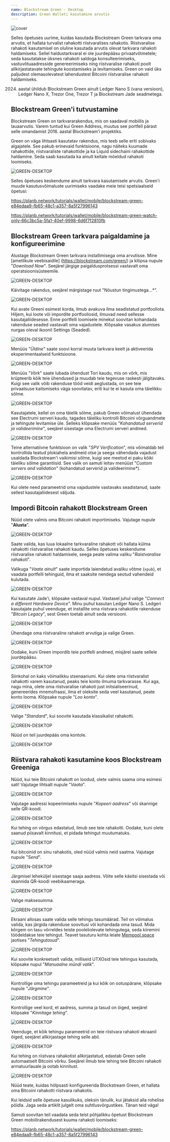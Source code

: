 ```yaml
---
name: Blockstream Green - Desktop
description: Green Walleti kasutamine arvutis
---
```

![cover](assets/cover.webp)

Selles õpetuses uurime, kuidas kasutada Blockstream Green tarkvara oma arvutis, et hallata turvalist rahakotti riistvaralises rahakotis. Riistvaralise rahakoti kasutamisel on oluline kasutada arvutis olevat tarkvara rahakoti haldamiseks. Sellel haldustarkvaral ei ole juurdepääsu privaatvõtmetele; seda kasutatakse üksnes rahakoti saldoga konsulteerimiseks, vastuvõtuaadresside genereerimiseks ning riistvaralise rahakoti poolt allkirjastatavate tehingute koostamiseks ja levitamiseks. Green on vaid üks paljudest olemasolevatest lahendustest Bitcoini riistvaralise rahakoti haldamiseks.

2024. aastal ühildub Blockstream Green ainult Ledger Nano S (vana versioon), Ledger Nano X, Trezor One, Trezor T ja Blockstream Jade seadmetega.

## Blockstream Green'i tutvustamine

Blockstream Green on tarkvararakendus, mis on saadaval mobiilis ja lauaarvutis. Varem tuntud kui Green Address, muutus see portfell pärast selle omandamist 2016. aastal Blockstream'i projektiks.

Green on väga lihtsasti kasutatav rakendus, mis teeb selle eriti sobivaks algajatele. See pakub erinevaid funktsioone, nagu näiteks kuumade rahakottide, riistvaraliste rahakottide ja ka Liquid sidechaini rahakottide haldamine. Seda saab kasutada ka ainult kellale mõeldud rahakoti loomiseks.

![GREEN-DESKTOP](assets/fr/01.webp)

Selles õpetuses keskendume ainult tarkvara kasutamisele arvutis. Green'i muude kasutusvõimaluste uurimiseks vaadake meie teisi spetsiaalseid õpetusi:

https://planb.network/tutorials/wallet/mobile/blockstream-green-e84edaa9-fb65-48c1-a357-8a5f27996143

https://planb.network/tutorials/wallet/mobile/blockstream-green-watch-only-66c3bc5a-5fa1-40ef-9998-6d6f7f2810fb

## Blockstream Green tarkvara paigaldamine ja konfigureerimine

Alustage Blockstream Green tarkvara installimisega oma arvutisse. Mine [ametlikule veebisaidile] (https://blockstream.com/green/) ja klõpsa nupule "*Download Now*". Seejärel järgige paigaldusprotsessi vastavalt oma operatsioonisüsteemile.

![GREEN-DESKTOP](assets/fr/02.webp)

Käivitage rakendus, seejärel märgistage ruut "Nõustun tingimustega...*".

![GREEN-DESKTOP](assets/fr/03.webp)

Kui avate Greeni esimest korda, ilmub avakuva ilma seadistatud portfooliota. Hiljem, kui loote või impordite portfooliosid, ilmuvad need sellesse kasutajaliidesesse. Enne portfelli loomisele minekut soovitan kohandada rakenduse seaded vastavalt oma vajadustele. Klõpsake vasakus alumises nurgas oleval ikoonil Settings (Seaded).

![GREEN-DESKTOP](assets/fr/04.webp)

Menüüs "*Üldine*" saate soovi korral muuta tarkvara keelt ja aktiveerida eksperimentaalseid funktsioone.

![GREEN-DESKTOP](assets/fr/05.webp)

Menüüs "*Võrk*" saate lubada ühendust Tori kaudu, mis on võrk, mis krüpteerib kõik teie ühendused ja muudab teie tegevuse raskesti jälgitavaks. Kuigi see valik võib rakenduse tööd veidi aeglustada, on see teie privaatsuse kaitsmiseks väga soovitatav, eriti kui te ei kasuta oma täielikku sõlme.

![GREEN-DESKTOP](assets/fr/06.webp)

Kasutajatele, kellel on oma täielik sõlme, pakub Green võimalust ühendada see Electrumi serveri kaudu, tagades täieliku kontrolli Bitcoini võrguandmete ja tehingute levitamise üle. Selleks klõpsake menüüs "*Kohandatud serverid ja valideerimine*", seejärel sisestage oma Electrumi serveri andmed.

![GREEN-DESKTOP](assets/fr/07.webp)

Teine alternatiivne funktsioon on valik "*SPV Verification*", mis võimaldab teil kontrollida teatud plokiahela andmeid otse ja seega vähendada vajadust usaldada Blockstream'i vaikimisi sõlme, kuigi see meetod ei paku kõiki täieliku sõlme garantiisid. See valik on samuti leitav menüüst "*Custom servers and validation*" (kohandatud serverid ja valideerimine*).

![GREEN-DESKTOP](assets/fr/08.webp)

Kui olete need parameetrid oma vajadustele vastavaks seadistanud, saate sellest kasutajaliidesest väljuda.

## Impordi Bitcoin rahakott Blockstream Green

Nüüd olete valmis oma Bitcoini rahakoti importimiseks. Vajutage nupule "**Alusta**".

![GREEN-DESKTOP](assets/fr/09.webp)

Saate valida, kas luua lokaalne tarkvaraline rahakott või hallata külma rahakotti riistvaralise rahakoti kaudu. Selles õpetuses keskendume riistvaralise rahakoti haldamisele, seega peate valima valiku "*Raistvaralise rahakoti*".

Valikuga "*Vaate ainult*" saate importida laiendatud avaliku võtme (`xpub`), et vaadata portfelli tehinguid, ilma et saaksite nendega seotud vahendeid kulutada.

![GREEN-DESKTOP](assets/fr/10.webp)

Kui kasutate Jade'i, klõpsake vastaval nupul. Vastasel juhul valige "*Connect a different Hardware Device*". Minu puhul kasutan Ledger Nano S. Ledgeri kasutajate puhul veenduge, et installite oma riistvara rahakotile rakenduse "*Bitcoin Legacy*", sest Green toetab ainult seda versiooni.

![GREEN-DESKTOP](assets/fr/11.webp)

Ühendage oma riistvaraline rahakott arvutiga ja valige Green.

![GREEN-DESKTOP](assets/fr/12.webp)

Oodake, kuni Green impordib teie portfelli andmed, misjärel saate sellele juurdepääsu.

![GREEN-DESKTOP](assets/fr/13.webp)

Siinkohal on kaks võimalikku stsenaariumi. Kui olete oma riistvaralist rahakotti varem kasutanud, peaks teie konto ilmuma tarkvarasse. Kui aga, nagu mina, olete oma riistvaralise rahakoti just initsialiseerinud, genereerides mnemofraasi, ilma et oleksite seda veel kasutanud, peate konto looma. Klõpsake nupule "*Loo konto*".

![GREEN-DESKTOP](assets/fr/14.webp)

Valige "*Standard*", kui soovite kasutada klassikalist rahakotti.

![GREEN-DESKTOP](assets/fr/15.webp)

Nüüd on teil juurdepääs oma kontole.

![GREEN-DESKTOP](assets/fr/16.webp)

## Riistvara rahakoti kasutamine koos Blockstream Greeniga

Nüüd, kui teie Bitcoini rahakott on loodud, olete valmis saama oma esimesi sati! Vajutage lihtsalt nupule "*Vaata*".

![GREEN-DESKTOP](assets/fr/17.webp)

Vajutage aadressi kopeerimiseks nupule "*Kopeeri aadress*" või skannige selle QR-koodi.

![GREEN-DESKTOP](assets/fr/18.webp)

Kui tehing on võrgus edastatud, ilmub see teie rahakotti. Oodake, kuni olete saanud piisavalt kinnitusi, et pidada tehingut muutumatuks.

![GREEN-DESKTOP](assets/fr/19.webp)

Kui bitcoinid on sinu rahakotis, oled nüüd valmis neid saatma. Vajutage nupule "*Send*".

![GREEN-DESKTOP](assets/fr/20.webp)

Järgmisel leheküljel sisestage saaja aadress. Võite selle käsitsi sisestada või skannida QR-koodi veebikaameraga.

![GREEN-DESKTOP](assets/fr/21.webp)

Valige maksesumma.

![GREEN-DESKTOP](assets/fr/22.webp)

Ekraani allosas saate valida selle tehingu tasumäärad. Teil on võimalus valida, kas järgida rakenduse soovitusi või kohandada oma tasud. Mida kõrgem on tasu võrreldes teiste pooleliolevate tehingutega, seda kiiremini töödeldakse teie tehingut. Teavet tasuturu kohta leiate [Mempool.space](https://mempool.space/) jaotises "*Tehingutasud*".

![GREEN-DESKTOP](assets/fr/23.webp)

Kui soovite konkreetselt valida, milliseid UTXOsid teie tehingus kasutada, klõpsake nupul "*Manuaalne mündi valik*".

![GREEN-DESKTOP](assets/fr/24.webp)

Kontrollige oma tehingu parameetreid ja kui kõik on ootuspärane, klõpsake nupule "*Järgmine*".

![GREEN-DESKTOP](assets/fr/25.webp)

Kontrollige veel kord, et aadress, summa ja tasud on õiged, seejärel klõpsake "*Kinnitage tehing*".

![GREEN-DESKTOP](assets/fr/26.webp)

Veenduge, et kõik tehingu parameetrid on teie riistvara rahakoti ekraanil õiged, seejärel allkirjastage tehing selle abil.

![GREEN-DESKTOP](assets/fr/27.webp)

Kui tehing on riistvara rahakotist allkirjastatud, edastab Green selle automaatselt Bitcoini võrku. Seejärel ilmub teie tehing teie Bitcoini rahakoti armatuurlauale ja ootab kinnitust.

![GREEN-DESKTOP](assets/fr/28.webp)

Nüüd teate, kuidas hõlpsasti konfigureerida Blockstream Green, et hallata oma Bitcoini rahakotti riistvara rahakotis.

Kui leidsid selle õpetuse kasulikuks, oleksin tänulik, kui jätaksid alla rohelise pöidla. Jaga seda artiklit julgelt oma suhtlusvõrgustikes. Tänan teid väga!

Samuti soovitan teil vaadata seda teist põhjalikku õpetust Blockstream Green mobiilirakendusest kuuma rahakoti loomiseks:

https://planb.network/tutorials/wallet/mobile/blockstream-green-e84edaa9-fb65-48c1-a357-8a5f27996143
